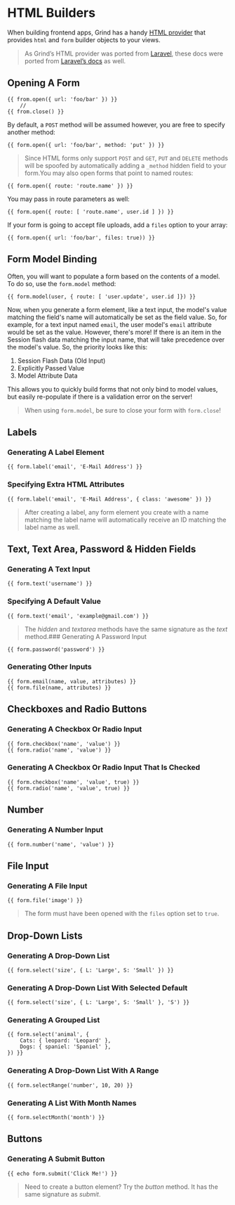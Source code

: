 # HTML Builders
When building frontend apps, Grind has a handy [HTML provider](https://github.com/grindjs/html) that provides `html` and `form` builder objects to your views.

> As Grind’s HTML provider was ported from [Laravel](https://github.com/LaravelCollective/html), these docs were ported from [Laravel’s docs](https://github.com/laravel/docs/blob/4.2/html.md) as well.

## Opening A Form
```twig
{{ from.open({ url: 'foo/bar' }) }}
	//
{{ from.close() }}
```

By default, a `POST` method will be assumed however, you are free to specify another method:
```twig
{{ form.open({ url: 'foo/bar', method: 'put' }) }}
```

> Since HTML forms only support `POST` and `GET`, `PUT` and `DELETE` methods will be spoofed by automatically adding a `_method` hidden field to your form.You may also open forms that point to named routes:

```twig
{{ form.open({ route: 'route.name' }) }}
```

You may pass in route parameters as well:
```twig
{{ form.open({ route: [ 'route.name', user.id ] }) }}
```

If your form is going to accept file uploads, add a `files` option to your array:
```twig
{{ form.open({ url: 'foo/bar', files: true)) }}
```

## Form Model Binding
Often, you will want to populate a form based on the contents of a model. To do so, use the `form.model` method:
```twig
{{ form.model(user, { route: [ 'user.update', user.id ]}) }}
```

Now, when you generate a form element, like a text input, the model's value matching the field's name will automatically be set as the field value. So, for example, for a text input named `email`, the user model's `email` attribute would be set as the value. However, there's more! If there is an item in the Session flash data matching the input name, that will take precedence over the model's value. So, the priority looks like this:

1. Session Flash Data (Old Input)
2. Explicitly Passed Value
3. Model Attribute Data

This allows you to quickly build forms that not only bind to model values, but easily re-populate if there is a validation error on the server!

> When using `form.model`, be sure to close your form with `form.close`!

## Labels
### Generating A Label Element
```twig
{{ form.label('email', 'E-Mail Address') }}
```

### Specifying Extra HTML Attributes
```twig
{{ form.label('email', 'E-Mail Address', { class: 'awesome' }) }}
```

> After creating a label, any form element you create with a name matching the label name will automatically receive an ID matching the label name as well.

## Text, Text Area, Password & Hidden Fields
### Generating A Text Input
```twig
{{ form.text('username') }}
```

### Specifying A Default Value
```twig
{{ form.text('email', 'example@gmail.com') }}
```

> The *hidden* and *textarea* methods have the same signature as the *text* method.### Generating A Password Input

```twig
{{ form.password('password') }}
```

### Generating Other Inputs
```twig
{{ form.email(name, value, attributes) }}
{{ form.file(name, attributes) }}
```

## Checkboxes and Radio Buttons
### Generating A Checkbox Or Radio Input
```twig
{{ form.checkbox('name', 'value') }}
{{ form.radio('name', 'value') }}
```

### Generating A Checkbox Or Radio Input That Is Checked
```twig
{{ form.checkbox('name', 'value', true) }}
{{ form.radio('name', 'value', true) }}
```

## Number
### Generating A Number Input
```twig
{{ form.number('name', 'value') }}
```

## File Input
### Generating A File Input
```twig
{{ form.file('image') }}
```

> The form must have been opened with the `files` option set to `true`.

## Drop-Down Lists
### Generating A Drop-Down List
```twig
{{ form.select('size', { L: 'Large', S: 'Small' }) }}
```

### Generating A Drop-Down List With Selected Default
```twig
{{ form.select('size', { L: 'Large', S: 'Small' }, 'S') }}
```

### Generating A Grouped List
```twig
{{ form.select('animal', {
	Cats: { leopard: 'Leopard' },
	Dogs: { spaniel: 'Spaniel' },
}) }}
```

### Generating A Drop-Down List With A Range
```twig
{{ form.selectRange('number', 10, 20) }}
```

### Generating A List With Month Names
```twig
{{ form.selectMonth('month') }}
```

## Buttons
### Generating A Submit Button
```twig
{{ echo form.submit('Click Me!') }}
```

> Need to create a button element? Try the *button* method. It has the same signature as *submit*.
